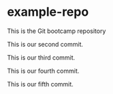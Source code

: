 # example-repo
This is the Git bootcamp repository

This is our second commit.

This is our third commit.

This is our fourth commit.

This is our fifth commit.

